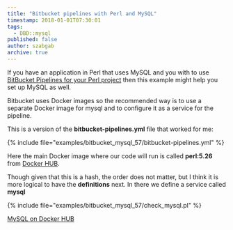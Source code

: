 ```yaml
---
title: "Bitbucket pipelines with Perl and MySQL"
timestamp: 2018-01-01T07:30:01
tags:
  - DBD::mysql
published: false
author: szabgab
archive: true
---
```



If you have an application in Perl that uses MySQL and you with to use [BitBucket Pipelines for your Perl project](/bitbucket-pipelines-for-perl-projects) then this example might help you set up MySQL as well.


Bitbucket uses Docker images so the recommended way is to use a separate Docker image for mysql and to configure it as a service for the pipeline.

This is a version of the **bitbucket-pipelines.yml** file that worked for me:

{% include file="examples/bitbucket_mysql_57/bitbucket-pipelines.yml" %}

Here the main Docker image where our code will run is called **perl:5.26** from [Docker HUB](https://hub.docker.com/_/perl/).

Though given that this is a hash, the order does not matter, but I think it is more logical to have the **definitions** next.
In there we define a service called **mysql**



{% include file="examples/bitbucket_mysql_57/check_mysql.pl" %}

[MySQL on Docker HUB](https://hub.docker.com/_/mysql/)
